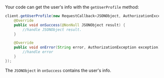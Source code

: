 Your code can get the user's info with the `getUserProfile` method:

```java
client.getUserProfile(new RequestCallback<JSONObject, AuthorizationException>() {
    @Override
    public void onSuccess(@NonNull JSONObject result) {
        //handle JSONObject result.
    }

    @Override
    public void onError(String error, AuthorizationException exception) {
        //handle error
    }
});
```

The `JSONObject` in `onSuccess` contains the user's info.
